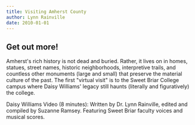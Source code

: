 ```yaml
---
title: Visiting Amherst County
author: Lynn Rainville
date: 2010-01-01
---
```


<h2>Get out more!</h2>
<p>Amherst's rich history is not dead and buried. Rather, it lives on in homes, statues, street names, historic neighborhoods, interpretive trails, and countless other monuments (large and small) that preserve the material culture of the past. The first &quot;virtual visit&quot; is to the Sweet Briar College campus where Daisy Williams' legacy still haunts (literally and figuratively) the college. </p>
<p><span class="readMore style5">Daisy Williams Video (8 minutes): <span class="style1">Written by Dr. Lynn Rainville, edited and compiled by Suzanne Ramsey. Featuring Sweet Briar faculty voices and musical scores. </span></span><br />
<object width="500" height="405"><param name="movie" value="http://www.youtube.com/v/0BG_G2C9LOc&hl=en_US&fs=1&color1=0xcc2550&color2=0xe87a9f&border=1"></param><param name="allowFullScreen" value="true"></param><param name="allowscriptaccess" value="always"></param><embed src="http://www.youtube.com/v/0BG_G2C9LOc&hl=en_US&fs=1&color1=0xcc2550&color2=0xe87a9f&border=1" type="application/x-shockwave-flash" allowscriptaccess="always" allowfullscreen="true" width="500" height="405"></embed></object>
